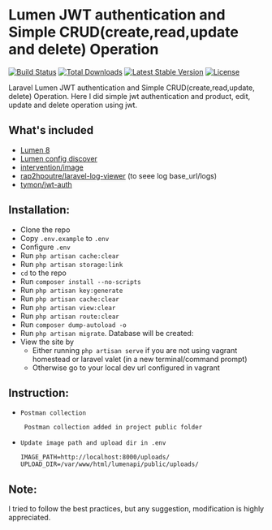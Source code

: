 # Lumen JWT authentication and Simple CRUD(create,read,update and delete) Operation

[![Build Status](https://travis-ci.org/laravel/lumen-framework.svg)](https://travis-ci.org/laravel/lumen-framework)
[![Total Downloads](https://poser.pugx.org/laravel/lumen-framework/d/total.svg)](https://packagist.org/packages/laravel/lumen-framework)
[![Latest Stable Version](https://poser.pugx.org/laravel/lumen-framework/v/stable.svg)](https://packagist.org/packages/laravel/lumen-framework)
[![License](https://poser.pugx.org/laravel/lumen-framework/license.svg)](https://packagist.org/packages/laravel/lumen-framework)

Laravel Lumen JWT authentication and Simple CRUD(create,read,update, delete) Operation. Here I did simple jwt authentication and product, edit, update and delete operation using jwt. 

## What's included
* [Lumen 8](https://lumen.laravel.com/docs/8.x)
* [Lumen config discover](https://github.com/chuckrincon/lumen-config-discover)
* [intervention/image](http://image.intervention.io/getting_started/installation)
* [rap2hpoutre/laravel-log-viewer](http://image.intervention.io/getting_started/installation) (to seee log base_url/logs)
* [tymon/jwt-auth](https://jwt-auth.readthedocs.io/en/develop/lumen-installation/)

## Installation:
* Clone the repo
* Copy `.env.example` to `.env`
* Configure `.env`
* Run `php artisan cache:clear`
* Run `php artisan storage:link`
* `cd` to the repo
* Run `composer install --no-scripts`
* Run `php artisan key:generate`
* Run `php artisan cache:clear`
* Run `php artisan view:clear`
* Run `php artisan route:clear`
* Run `composer dump-autoload -o`
* Run `php artisan migrate`. Database will be created:
* View the site by
    * Either running `php artisan serve` if you are not using vagrant homestead or laravel valet (in a new terminal/command prompt)
    * Otherwise go to your local dev url configured in vagrant

## Instruction:
*  `Postman collection`

        Postman collection added in project public folder
  
*  `Update image path and upload dir in .env`

       IMAGE_PATH=http://localhost:8000/uploads/
       UPLOAD_DIR=/var/www/html/lumenapi/public/uploads/

## Note:

I tried to follow the best practices, but any suggestion, modification is highly appreciated.
